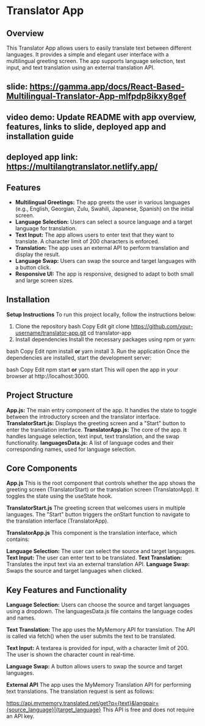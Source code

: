 # Translator App

## Overview

This Translator App allows users to easily translate text between different languages. It provides a simple and elegant user interface with a multilingual greeting screen. The app supports language selection, text input, and text translation using an external translation API.
## slide: https://gamma.app/docs/React-Based-Multilingual-Translator-App-mlfpdp8ikxy8gef
## video demo: Update README with app overview, features, links to slide, deployed app and installation guide
## deployed app link: https://multilangtranslator.netlify.app/

## Features

- **Multilingual Greetings:** The app greets the user in various languages (e.g., English, Georgian, Zulu, Swahili, Japanese, Spanish) on the initial screen.
- **Language Selection:** Users can select a source language and a target language for translation.
- **Text Input:** The app allows users to enter text that they want to translate. A character limit of 200 characters is enforced.
- **Translation:** The app uses an external API to perform translation and display the result.
- **Language Swap:** Users can swap the source and target languages with a button click.
- **Responsive UI:** The app is responsive, designed to adapt to both small and large screen sizes.

## Installation

**Setup Instructions**
To run this project locally, follow the instructions below:

1. Clone the repository
bash
Copy
Edit
git clone https://github.com/your-username/translator-app.git
cd translator-app
2. Install dependencies
Install the necessary packages using npm or yarn:

bash
Copy
Edit
npm install
**or**
yarn install
3. Run the application
Once the dependencies are installed, start the development server:

bash
Copy
Edit
npm start
 **or**
yarn start
This will open the app in your browser at http://localhost:3000.

 ##  Project Structure
**App.js:** The main entry component of the app. It handles the state to toggle between the introductory screen and the translator interface.
**TranslatorStart.js:** Displays the greeting screen and a "Start" button to enter the translation interface.
**TranslatorApp.js:** The core of the app. It handles language selection, text input, text translation, and the swap functionality.
**languagesData.js:** A list of language codes and their corresponding names, used for language selection.

## Core Components
**App.js**
This is the root component that controls whether the app shows the greeting screen (TranslatorStart) or the translation screen (TranslatorApp). It toggles the state using the useState hook.

**TranslatorStart.js**
The greeting screen that welcomes users in multiple languages. The "Start" button triggers the onStart function to navigate to the translation interface (TranslatorApp).

**TranslatorApp.js**
This component is the translation interface, which contains:

**Language Selection:** The user can select the source and target languages.
**Text Input:** The user can enter text to be translated.
**Text Translation:** Translates the input text via an external translation API.
**Language Swap:** Swaps the source and target languages when clicked.

## Key Features and Functionality
**Language Selection:**
Users can choose the source and target languages using a dropdown. The languagesData.js file contains the language codes and names.

**Text Translation:**
The app uses the MyMemory API for translation. The API is called via fetch() when the user submits the text to be translated.

**Text Input:**
A textarea is provided for input, with a character limit of 200. The user is shown the character count in real-time.

**Language Swap:**
A button allows users to swap the source and target languages.

**External API**
The app uses the MyMemory Translation API for performing text translations. The translation request is sent as follows:

https://api.mymemory.translated.net/get?q={text}&langpair={source_language}|{target_language}
This API is free and does not require an API key.



